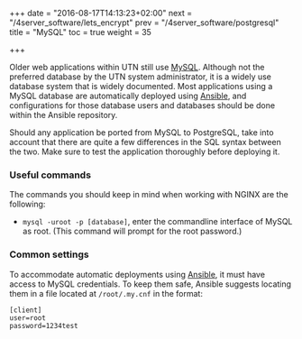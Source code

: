 +++
date = "2016-08-17T14:13:23+02:00"
next = "/4server_software/lets_encrypt"
prev = "/4server_software/postgresql"
title = "MySQL"
toc = true
weight = 35

+++

Older web applications within UTN still use [MySQL](https://www.mysql.com).
Although not the preferred database by the UTN system administrator, it is a
widely use database system that is widely documented. Most applications using a
MySQL database are automatically deployed using
[Ansible](/5development_tools/ansible), and configurations for those database
users and databases should be done within the Ansible repository.

Should any application be ported from MySQL to PostgreSQL, take into account
that there are quite a few differences in the SQL syntax between the two. Make
sure to test the application thoroughly before deploying it.

### Useful commands
The commands you should keep in mind when working with NGINX are the following:

- `mysql -uroot -p [database]`, enter the commandline interface of MySQL as root. (This command will prompt for the root password.)

### Common settings
To accommodate automatic deployments using [Ansible](/5development_tools/ansible), it must have access to MySQL credentials. To keep them safe, Ansible suggests locating them in a file located at `/root/.my.cnf` in the format:

```
[client]
user=root
password=1234test
```
